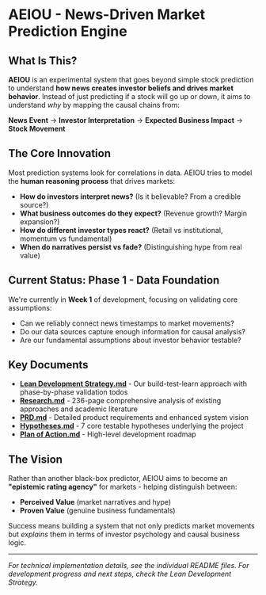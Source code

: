 # AEIOU - News-Driven Market Prediction Engine

## What Is This?

**AEIOU** is an experimental system that goes beyond simple stock prediction to understand **how news creates investor beliefs and drives market behavior**. Instead of just predicting if a stock will go up or down, it aims to understand *why* by mapping the causal chains from:

**News Event** → **Investor Interpretation** → **Expected Business Impact** → **Stock Movement**

## The Core Innovation

Most prediction systems look for correlations in data. AEIOU tries to model the **human reasoning process** that drives markets:

- **How do investors interpret news?** (Is it believable? From a credible source?)
- **What business outcomes do they expect?** (Revenue growth? Margin expansion?)
- **How do different investor types react?** (Retail vs institutional, momentum vs fundamental)
- **When do narratives persist vs fade?** (Distinguishing hype from real value)

## Current Status: Phase 1 - Data Foundation

We're currently in **Week 1** of development, focusing on validating core assumptions:
- Can we reliably connect news timestamps to market movements?
- Do our data sources capture enough information for causal analysis?
- Are our fundamental assumptions about investor behavior testable?

## Key Documents

- **[Lean Development Strategy.md](./Lean%20Development%20Strategy.md)** - Our build-test-learn approach with phase-by-phase validation todos
- **[Research.md](./Research.md)** - 236-page comprehensive analysis of existing approaches and academic literature
- **[PRD.md](./PRD.md)** - Detailed product requirements and enhanced system vision
- **[Hypotheses.md](./Hypotheses.md)** - 7 core testable hypotheses underlying the project
- **[Plan of Action.md](./Plan%20of%20Action.md)** - High-level development roadmap

## The Vision

Rather than another black-box predictor, AEIOU aims to become an **"epistemic rating agency"** for markets - helping distinguish between:
- **Perceived Value** (market narratives and hype)
- **Proven Value** (genuine business fundamentals)

Success means building a system that not only predicts market movements but *explains* them in terms of investor psychology and causal business logic.

---

*For technical implementation details, see the individual README files. For development progress and next steps, check the Lean Development Strategy.* 